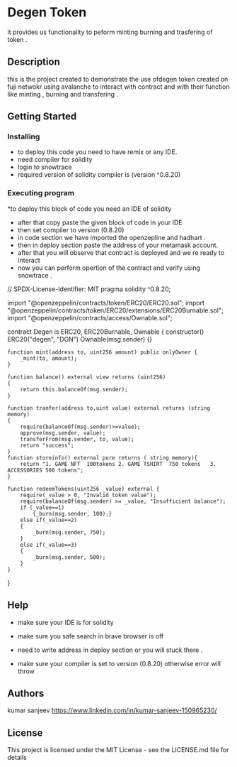 # Degen Token
it provides us functionality to peform minting burning and trasfering of token . 

## Description

this is the project created to demonstrate the use ofdegen token created on fuji netwokr using avalanche to interact with contract and with their function like minting , burning and transfering .

## Getting Started

### Installing

* to deploy this code you need to have remix or any IDE.
* need compiler for solidity 
* login to snowtrace 
* required version of solidity compiler is (version ^0.8.20)

### Executing program

*to deploy this block of code you need an IDE of  solidity
* after that copy paste the given block of code in your IDE
* then set compiler to version (0.8.20)
* in code section we have imported the openzepline and hadhart .
* then in deploy section paste the address of your metamask  account.
* after that you will observe that contract is deployed and we re ready to interact 
* now you can perform opertion of the contract  and verify using snowtrace .


// SPDX-License-Identifier: MIT
pragma solidity ^0.8.20;

import "@openzeppelin/contracts/token/ERC20/ERC20.sol";
import "@openzeppelin/contracts/token/ERC20/extensions/ERC20Burnable.sol";
import "@openzeppelin/contracts/access/Ownable.sol";

contract Degen is ERC20, ERC20Burnable, Ownable {
    constructor() ERC20("degen", "DGN") Ownable(msg.sender) {}



    function mint(address to, uint256 amount) public onlyOwner {
        _mint(to, amount);
    }

    function balance() external view returns (uint256)
    {
        return this.balanceOf(msg.sender);
    }

    function tranfer(address to,uint value) external returns (string memory)
    {
        require(balanceOf(msg.sender)>=value);
        approve(msg.sender, value);
        transferFrom(msg.sender, to, value);
        return "success";
    }
    function storeinfo() external pure returns ( string memory){
        return "1. GAME NFT  100tokens 2. GAME TSHIRT  750 tokens   3. ACCESSORIES 500 tokens";
    }

    function redeemTokens(uint256 _value) external {
        require(_value > 0, "Invalid token value");
        require(balanceOf(msg.sender) >= _value, "Insufficient balance");
        if (_value==1)
            {_burn(msg.sender, 100);}
        else if(_value==2)
        {
            _burn(msg.sender, 750);
        }
        else if(_value==3)
        {
            _burn(msg.sender, 500);
        }
    }
}

## Help
* make sure your IDE is for solidity 

* make sure you safe search in brave browser is off 

* need to write address in deploy section or you will stuck there .

* make sure your compiler is set to version (0.8.20) otherwise error will throw

## Authors
kumar sanjeev 
https://www.linkedin.com/in/kumar-sanjeev-150965230/


## License

This project is licensed under the MIT License - see the LICENSE.md file for details
